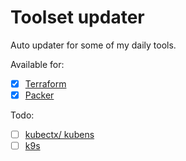 # Toolset updater

Auto updater for some of my daily tools.


Available for:
- [x] [Terraform](https://github.com/hashicorp/terraform)
- [x] [Packer](https://github.com/hashicorp/packer)

Todo:
- [ ] [kubectx/ kubens](https://github.com/ahmetb/kubectx)
- [ ] [k9s](https://github.com/derailed/k9s)
